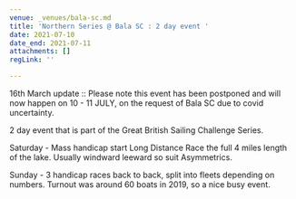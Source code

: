 ```yaml
---
venue: _venues/bala-sc.md
title: 'Northern Series @ Bala SC : 2 day event '
date: 2021-07-10
date_end: 2021-07-11
attachments: []
regLink: ''

---
```

16th March update :: Please note this event has been postponed and will now happen on 10 - 11 JULY, on the request of Bala SC due to covid uncertainty. 

2 day event that is part of the Great British Sailing Challenge Series.

Saturday - Mass handicap start Long Distance Race the full 4 miles length of the lake. Usually windward leeward so suit Asymmetrics.

Sunday - 3 handicap races back to back, split into fleets depending on numbers. Turnout was around 60 boats in 2019, so a nice busy event.